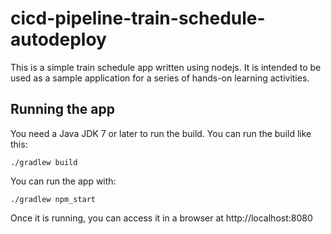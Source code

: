 # cicd-pipeline-train-schedule-autodeploy

This is a simple train schedule app written using nodejs. It is intended to be used as a sample application for a series of hands-on learning activities.  

## Running the app

You need a Java JDK 7 or later to run the build. You can run the build like this:  

    ./gradlew build

 
You can run the app with:

    ./gradlew npm_start
    

Once it is running, you can access it in a browser at http://localhost:8080 

